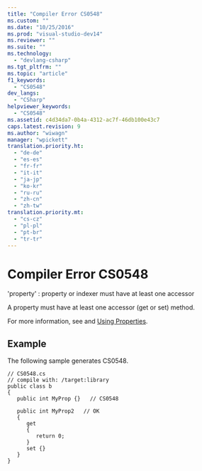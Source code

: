 ```yaml
---
title: "Compiler Error CS0548"
ms.custom: ""
ms.date: "10/25/2016"
ms.prod: "visual-studio-dev14"
ms.reviewer: ""
ms.suite: ""
ms.technology: 
  - "devlang-csharp"
ms.tgt_pltfrm: ""
ms.topic: "article"
f1_keywords: 
  - "CS0548"
dev_langs: 
  - "CSharp"
helpviewer_keywords: 
  - "CS0548"
ms.assetid: c4d34da7-0b4a-4312-ac7f-46db100e43c7
caps.latest.revision: 9
ms.author: "wiwagn"
manager: "wpickett"
translation.priority.ht: 
  - "de-de"
  - "es-es"
  - "fr-fr"
  - "it-it"
  - "ja-jp"
  - "ko-kr"
  - "ru-ru"
  - "zh-cn"
  - "zh-tw"
translation.priority.mt: 
  - "cs-cz"
  - "pl-pl"
  - "pt-br"
  - "tr-tr"
---
```

# Compiler Error CS0548
'property' : property or indexer must have at least one accessor  
  
 A property must have at least one accessor (get or set) method.  
  
 For more information, see and [Using Properties](../Topic/Using%20Properties%20\(C%23%20Programming%20Guide\).md).  
  
## Example  
 The following sample generates CS0548.  
  
```  
// CS0548.cs  
// compile with: /target:library  
public class b  
{  
   public int MyProp {}   // CS0548  
  
   public int MyProp2   // OK  
   {  
      get  
      {  
         return 0;  
      }  
      set {}  
   }  
}  
```